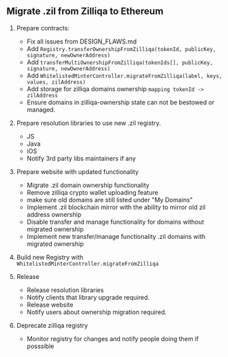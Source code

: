 ## Migrate .zil from Zilliqa to Ethereum

1. Prepare contracts:
    * Fix all issues from DESIGN_FLAWS.md
    * Add  `Registry.transferOwnershipFromZilliqa(tokenId, publicKey, signature, newOwnerAddress)` 
    * Add `transferMultiOwnershipFromZilliqa(tokenIds[], publicKey, signature, newOwnerAddress)`
    * Add `WhitelistedMinterController.migrateFromZilliqa(label, keys, values, zilAddress)`
    * Add storage for zilliqa domains ownership `mapping tokenId -> zilAddress`
    * Ensure domains in zilliqa-ownership state can not be bestowed or managed.
  
2. Prepare resolution libraries to use new .zil registry. 
    * JS
    * Java
    * iOS
    * Notify 3rd party libs maintainers if any
3. Prepare website with updated functionality
    * Migrate .zil domain ownership functionality
    * Remove zilliqa crypto wallet uploading feature 
    * make sure old domains are still listed under "My Domains"
    * Implement .zil blockchain mirror with the ability to mirror old zil address ownership
    * Disable transfer and manage functionality for domains without migrated ownership
    * Implement new transfer/manage functionality .zil domains with migrated ownership
4. Build new Registry with `WhitelistedMinterController.migrateFromZilliqa`
4. Release
    * Release resolution libraries 
    * Notify clients that library upgrade required.
    * Release website
    * Notify users about ownership migration required.
5. Deprecate zilliqa registry 
    * Monitor registry for changes and notify people doing them if posssible
